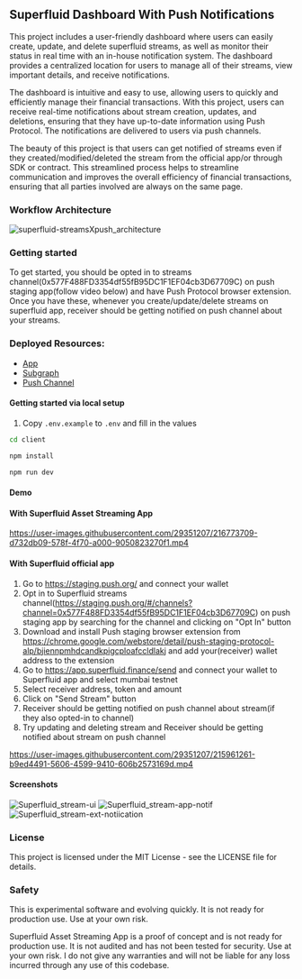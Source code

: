 ## Superfluid Dashboard With Push Notifications

This project includes a user-friendly dashboard where users can easily create, update, and delete superfluid streams, as well as monitor their status in real time with an in-house notification system. The dashboard provides a centralized location for users to manage all of their streams, view important details, and receive notifications.

The dashboard is intuitive and easy to use, allowing users to quickly and efficiently manage their financial transactions. With this project, users can receive real-time notifications about stream creation, updates, and deletions, ensuring that they have up-to-date information using Push Protocol. The notifications are delivered to users via push channels.

The beauty of this project is that users can get notified of streams even if they created/modified/deleted the stream from the official app/or through SDK or contract. This streamlined process helps to streamline communication and improves the overall efficiency of financial transactions, ensuring that all parties involved are always on the same page.

### Workflow Architecture

![superfluid-streamsXpush_architecture](https://user-images.githubusercontent.com/29351207/218289848-8a71e2d6-a14a-45f8-9f3a-9cd85292fbbd.png)

### Getting started

To get started, you should be opted in to streams channel(0x577F488FD3354df55fB95DC1F1EF04cb3D67709C) on push staging app(follow video below) and have Push Protocol browser extension. Once you have these, whenever you create/update/delete streams on superfluid app, receiver should be getting notified on push channel about your streams.

### Deployed Resources:

- [App](https://superfluid-streams-push.vercel.app/)
- [Subgraph](https://thegraph.com/hosted-service/subgraph/salmandabbakuti/superfluid-push-mumbai)
- [Push Channel](https://staging.push.org/#/channels?channel=0x577F488FD3354df55fB95DC1F1EF04cb3D67709C)

#### Getting started via local setup

1. Copy `.env.example` to `.env` and fill in the values

```bash
cd client

npm install

npm run dev
```

#### Demo

#### With Superfluid Asset Streaming App

https://user-images.githubusercontent.com/29351207/216773709-d732db09-578f-4f70-a000-9050823270f1.mp4

#### With Superfluid official app

1. Go to https://staging.push.org/ and connect your wallet
2. Opt in to Superfluid streams channel(https://staging.push.org/#/channels?channel=0x577F488FD3354df55fB95DC1F1EF04cb3D67709C) on push staging app by searching for the channel and clicking on "Opt In" button
3. Download and install Push staging browser extension from https://chrome.google.com/webstore/detail/push-staging-protocol-alp/bjiennpmhdcandkpigcploafccldlakj and add your(receiver) wallet address to the extension
4. Go to https://app.superfluid.finance/send and connect your wallet to Superfluid app and select mumbai testnet
5. Select receiver address, token and amount
6. Click on "Send Stream" button
7. Receiver should be getting notified on push channel about stream(if they also opted-in to channel)
8. Try updating and deleting stream and Receiver should be getting notified about stream on push channel

https://user-images.githubusercontent.com/29351207/215961261-b9ed4491-5606-4599-9410-606b2573169d.mp4

#### Screenshots

![Superfluid_stream-ui](https://user-images.githubusercontent.com/29351207/218626354-7ce1f35f-6abd-4518-8ae9-35d312a5ca0c.png)
![Superfluid_stream-app-notif](https://user-images.githubusercontent.com/29351207/218627229-eefd2141-3747-4eab-9af4-0ac0865a61c3.png)
![Superfluid_stream-ext-notiication](https://user-images.githubusercontent.com/29351207/218626309-082158ee-806a-4d9c-890f-84eb99b49146.png)

### License

This project is licensed under the MIT License - see the LICENSE file for details.

### Safety

This is experimental software and evolving quickly. It is not ready for production use. Use at your own risk.

Superfluid Asset Streaming App is a proof of concept and is not ready for production use. It is not audited and has not been tested for security. Use at your own risk.
I do not give any warranties and will not be liable for any loss incurred through any use of this codebase.
